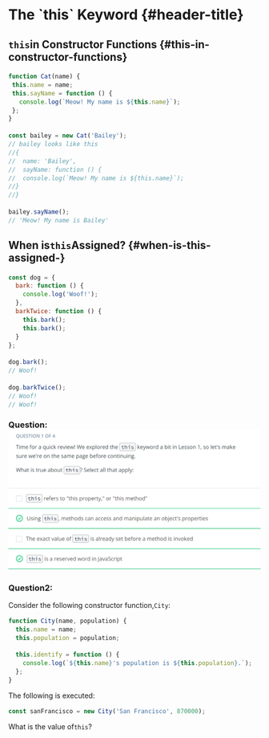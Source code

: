 # The \`this\` Keyword {#header-title}

## `this`in Constructor Functions {#this-in-constructor-functions}

```js
function Cat(name) {
 this.name = name;
 this.sayName = function () {
   console.log(`Meow! My name is ${this.name}`);
 };
}

const bailey = new Cat('Bailey');
// bailey looks like this
//{
//  name: 'Bailey',
//  sayName: function () {
//  console.log(`Meow! My name is ${this.name}`);
//}
//}

bailey.sayName();
// 'Meow! My name is Bailey'
```

## When is`this`Assigned? {#when-is-this-assigned-}

```js
const dog = {
  bark: function () {
    console.log('Woof!');
  },
  barkTwice: function () {
    this.bark();
    this.bark();
  }
};

dog.bark();
// Woof!

dog.barkTwice();
// Woof!
// Woof!
```

### Question:![](/assets/L3_2Q1.png)

### Question2:

Consider the following constructor function,`City`:

```js
function City(name, population) {
  this.name = name;
  this.population = population;

  this.identify = function () {
    console.log(`${this.name}'s population is ${this.population}.`);
  };
}

```

The following is executed:

```js
const sanFrancisco = new City('San Francisco', 870000);
```

What is the value of`this`?

